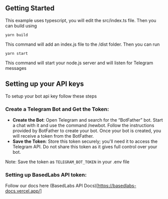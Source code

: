 ## Getting Started

This example uses typescript, you will edit the src/index.ts file. Then you can build using

```
yarn build
```

This command will add an index.js file to the /dist folder. Then you can run

```
yarn start
```

This command will start your node.js server and will listen for Telegram messages

## Setting up your API keys

To setup your bot api key follow these steps

### Create a Telegram Bot and Get the Token:

- **Create the Bot**: Open Telegram and search for the “BotFather” bot. Start a chat with it and use the command /newbot. Follow the instructions provided by BotFather to create your bot. Once your bot is created, you will receive a token from the BotFather.
- **Save the Token**: Store this token securely; you'll need it to access the Telegram API. Do not share this token as it gives full control over your bot.

Note: Save the token as `TELEGRAM_BOT_TOKEN` in your .env file

### Setting up BasedLabs API token:

Follow our docs here (BasedLabs API Docs)[https://basedlabs-docs.vercel.app/]
